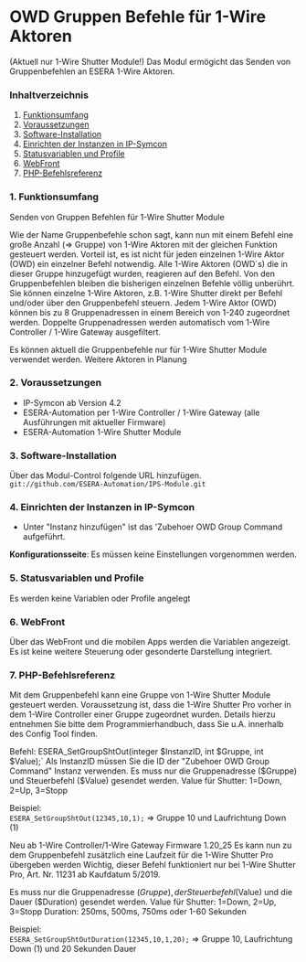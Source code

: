 # OWD Gruppen Befehle für 1-Wire Aktoren 
(Aktuell nur 1-Wire Shutter Module!)
Das Modul ermögicht das Senden von Gruppenbefehlen an ESERA 1-Wire Aktoren.

### Inhaltverzeichnis

1. [Funktionsumfang](#1-funktionsumfang)
2. [Voraussetzungen](#2-voraussetzungen)
3. [Software-Installation](#3-software-installation)
4. [Einrichten der Instanzen in IP-Symcon](#4-einrichten-der-instanzen-in-ip-symcon)
5. [Statusvariablen und Profile](#5-statusvariablen-und-profile)
6. [WebFront](#6-webfront)
7. [PHP-Befehlsreferenz](#7-php-befehlsreferenz)

### 1. Funktionsumfang

Senden von Gruppen Befehlen für 1-Wire Shutter Module

Wie der Name Gruppenbefehle schon sagt, kann nun mit einem Befehl eine große Anzahl (=> Gruppe) von
1-Wire Aktoren mit der gleichen Funktion gesteuert werden. Vorteil ist, es ist nicht für jeden einzelnen 1-Wire
Aktor (OWD) ein einzelner Befehl notwendig.
Alle 1-Wire Aktoren (OWD´s) die in dieser Gruppe hinzugefügt wurden, reagieren auf den Befehl. Von den
Gruppenbefehlen bleiben die bisherigen einzelnen Befehle völlig unberührt. Sie können einzelne 1-Wire Aktoren,
z.B. 1-Wire Shutter direkt per Befehl und/oder über den Gruppenbefehl steuern.
Jedem 1-Wire Aktor (OWD) können bis zu 8 Gruppenadressen in einem Bereich von 1-240 zugeordnet werden.
Doppelte Gruppenadressen werden automatisch vom 1-Wire Controller / 1-Wire Gateway ausgefiltert.

Es können aktuell die Gruppenbefehle nur für 1-Wire Shutter Module verwendet werden. Weitere Aktoren in Planung


### 2. Voraussetzungen

- IP-Symcon ab Version 4.2
- ESERA-Automation per 1-Wire Controller / 1-Wire Gateway (alle Ausführungen mit aktueller Firmware)
- ESERA-Automation 1-Wire Shutter Module

### 3. Software-Installation

Über das Modul-Control folgende URL hinzufügen.  
`git://github.com/ESERA-Automation/IPS-Module.git`  

### 4. Einrichten der Instanzen in IP-Symcon

- Unter "Instanz hinzufügen" ist das 'Zubehoer OWD Group Command aufgeführt.  

__Konfigurationsseite__:
Es müssen keine Einstellungen vorgenommen werden.

### 5. Statusvariablen und Profile

Es werden keine Variablen oder Profile angelegt 

### 6. WebFront

Über das WebFront und die mobilen Apps werden die Variablen angezeigt. Es ist keine weitere Steuerung oder gesonderte Darstellung integriert.


### 7. PHP-Befehlsreferenz
 Mit dem Gruppenbefehl kann eine Gruppe von 1-Wire Shutter Module gesteuert werden. Voraussetzung ist, dass die 1-Wire Shutter Pro vorher 
 in dem 1-Wire Controller einer Gruppe zugeordnet wurden. Details hierzu entnehmen Sie bitte dem Programmierhandbuch, dass Sie u.A. innerhalb des Config Tool finden.
 
 Befehl: 
 ESERA_SetGroupShtOut(integer $InstanzID, int $Gruppe, int $Value);`  
 Als InstanzID müssen Sie die ID der "Zubehoer OWD Group Command" Instanz verwenden. 
 Es muss nur die Gruppenadresse ($Gruppe) und Steuerbefehl ($Value) gesendet werden.
 Value für Shutter: 1=Down, 2=Up, 3=Stopp
 
 Beispiel:  
 `ESERA_SetGroupShtOut(12345,10,1);`	=> Gruppe 10 und Laufrichtung Down (1)

 Neu ab 1-Wire Controller/1-Wire Gateway Firmware 1.20_25
 Es kann nun zu dem Gruppenbefehl zusätzlich eine Laufzeit für die 1-Wire Shutter Pro übergeben werden 
 Wichtig, dieser Befehl funktioniert nur bei 1-Wire Shutter Pro, Art. Nr. 11231 ab Kaufdatum 5/2019.
 
 Es muss nur die Gruppenadresse ($Gruppe), der Steuerbefehl ($Value) und die Dauer ($Duration) gesendet werden.
 Value für Shutter: 1=Down, 2=Up, 3=Stopp
 Duration: 250ms, 500ms, 750ms oder 1-60 Sekunden
 
 Beispiel:  
 `ESERA_SetGroupShtOutDuration(12345,10,1,20);`		=> Gruppe 10, Laufrichtung Down (1) und 20 Sekunden Dauer 
 




